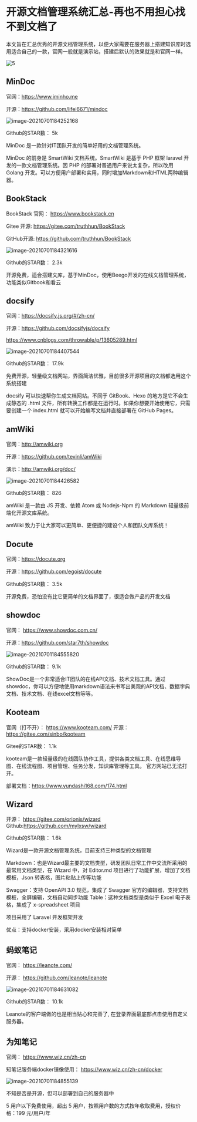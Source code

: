 
# 开源文档管理系统汇总-再也不用担心找不到文档了

本文旨在汇总优秀的开源文档管理系统，以便大家需要在服务器上搭建知识库时选用适合自己的一款，官网一般就是演示站，搭建后默认的效果就是和官网一样。

![5](http://imgoss.xgss.net/picgo/5.jpg?aliyunoss)

## MinDoc

官网：https://www.iminho.me

开源：https://github.com/lifei6671/mindoc

![image-20210701184252168](http://imgoss.xgss.net/picgo/image-20210701184252168.png?aliyunoss)

Github的STAR数： 5k

MinDoc 是一款针对IT团队开发的简单好用的文档管理系统。

MinDoc 的前身是 SmartWiki 文档系统。SmartWiki 是基于 PHP 框架 laravel 开发的一款文档管理系统。因 PHP 的部署对普通用户来说太复杂，所以改用 Golang 开发。可以方便用户部署和实用，同时增加Markdown和HTML两种编辑器。


## BookStack

BookStack 官网： https://www.bookstack.cn

Gitee 开源: https://gitee.com/truthhun/BookStack

GitHub开源: https://github.com/truthhun/BookStack

![image-20210701184321616](http://imgoss.xgss.net/picgo/image-20210701184321616.png?aliyunoss)

Github的STAR数： 2.3k


开源免费，适合搭建文库，基于MinDoc，使用Beego开发的在线文档管理系统，功能类似Gitbook和看云


## docsify

官网：https://docsify.js.org/#/zh-cn/

开源：https://github.com/docsifyjs/docsify

https://www.cnblogs.com/throwable/p/13605289.html

![image-20210701184407544](http://imgoss.xgss.net/picgo/image-20210701184407544.png?aliyunoss)

Github的STAR数： 17.9k

免费开源，轻量级文档网站，界面简洁优雅，目前很多开源项目的文档都选用这个系统搭建

docsify 可以快速帮你生成文档网站。不同于 GitBook、Hexo 的地方是它不会生成静态的 .html 文件，所有转换工作都是在运行时。如果你想要开始使用它，只需要创建一个 index.html 就可以开始编写文档并直接部署在 GitHub Pages。



## amWiki

官网：http://amwiki.org

开源：https://github.com/tevinli/amWiki

演示：http://amwiki.org/doc/

![image-20210701184426582](http://imgoss.xgss.net/picgo/image-20210701184426582.png?aliyunoss)

Github的STAR数： 826

amWiki 是一款由 JS 开发、依赖 Atom 或 Nodejs-Npm 的 Markdown 轻量级前端化开源文库系统。

amWiki 致力于让大家可以更简单、更便捷的建设个人和团队文库系统！

## Docute

官网：https://docute.org

开源：https://github.com/egoist/docute


Github的STAR数： 3.5k

开源免费，恐怕没有比它更简单的文档界面了，很适合做产品的开发文档



## showdoc

官网： https://www.showdoc.com.cn/

开源：https://github.com/star7th/showdoc

![image-20210701184555820](http://imgoss.xgss.net/picgo/image-20210701184555820.png?aliyunoss)

Github的STAR数： 9.1k

ShowDoc是一个非常适合IT团队的在线API文档、技术文档工具。通过showdoc，你可以方便地使用markdown语法来书写出美观的API文档、数据字典文档、技术文档、在线excel文档等等。

## Kooteam

官网（打不开）： https://www.kooteam.com/
开源： https://gitee.com/sinbo/kooteam

Gitee的STAR数： 1.1k

kooteam是一款轻量级的在线团队协作工具，提供各类文档工具、在线思维导图、在线流程图、项目管理、任务分发，知识库管理等工具。
官方网站已无法打开。

部署文档：https://www.yundashi168.com/174.html

## Wizard

开源：
https://gitee.com/orionis/wizard
Github:https://github.com/mylxsw/wizard

Github的STAR数： 1.6k

Wizard是一款开源文档管理系统，目前支持三种类型的文档管理

Markdown：也是Wizard最主要的文档类型，研发团队日常工作中交流所采用的最常用文档类型，在 Wizard 中，对 Editor.md 项目进行了功能扩展，增加了文档模板，Json 转表格，图片粘贴上传等功能

Swagger：支持 OpenAPI 3.0 规范，集成了 Swagger 官方的编辑器，支持文档模板，全屏编辑，文档自动同步功能
Table：这种文档类型是类似于 Excel 电子表格，集成了 x-spreadsheet 项目

项目采用了 Laravel 开发框架开发

优点：支持docker安装，采用docker安装相对简单



## 蚂蚁笔记

官网： https://leanote.com/

开源： https://github.com/leanote/leanote

![image-20210701184631082](http://imgoss.xgss.net/picgo/image-20210701184631082.png?aliyunoss)

Github的STAR数： 10.1k

Leanote的客户端做的也是相当贴心和完善了, 在登录界面最底部点击使用自定义服务器。



## 为知笔记

官网： https://www.wiz.cn/zh-cn

知笔记服务端docker镜像使用： https://www.wiz.cn/zh-cn/docker

![image-20210701184855139](http://imgoss.xgss.net/picgo/image-20210701184855139.png?aliyunoss)

不知是否是开源，但可以部署到自己的服务器中

5 用户以下免费使用，超出 5 用户，按照用户数的方式按年收取费用，授权价格：199 元/用户/年